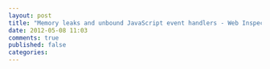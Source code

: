 ```yaml
---
layout: post
title: "Memory leaks and unbound JavaScript event handlers - Web Inspector to the rescue!"
date: 2012-05-08 11:03
comments: true
published: false
categories: 
---
```

